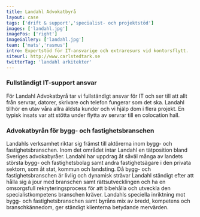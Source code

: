 ```yaml
---
title: Landahl Advokatbyrå
layout: case
tags: ['drift & support','specialist- och projektstöd']
images: ['landahl.jpg']
imagePos: ['right']
imageGallery: ['landahl.jpg']
team: ['mats','rasmus']
intro: Expertstöd för IT-ansvarige och extraresurs vid kontorsflytt.
siteurl: http://www.carlstedtark.se
twitterTag: 'landahl arkitekter'
---
```


### Fullständigt IT-support ansvar
För Landahl Advokatbyrå tar vi fullständigt ansvar för IT och ser till att allt från servrar, datorer, skrivare och telefon fungerar som det ska. Landahl tillhör en utav våra allra äldsta kunder och vi hjälp dom i flera projekt. En typisk insats var att stötta under flytta av servrar till en colocation hall.

### Advokatbyrån för bygg- och fastighetsbranschen
Landahls verksamhet riktar sig främst till aktörerna inom bygg- och fastighetsbranschen. Inom det området intar Landahl en tätposition bland Sveriges advokabyråer. Landahl har uppdrag åt såväl många av landets största bygg- och fastighetsbolag samt andra fastighetsägare i den privata sektorn, som åt stat, kommun och landsting.  Då bygg- och fastighetsbranschen är livlig och dynamisk strävar Landahl ständigt efter att hålla sig à jour med branschen samt rättsutvecklingen och ha en omsorgsfull rekryteringsprocess för att bibehålla och utveckla den specialistkompetens branschen kräver. Landahls speciella inriktning mot bygg- och fastighetsbranschen samt byråns mix av bredd, kompetens och branschkännedom, ger ständigt klienterna betydande mervärden.